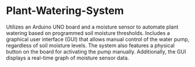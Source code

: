 # Plant-Watering-System

Utilizes an Arduino UNO board and a moisture sensor to automate plant watering based on programmed soil moisture thresholds. Includes a graphical user interface (GUI) that allows manual control of the water pump, regardless of soil moisture levels. The system also features a physical button on the board for activating the pump manually. Additionally, the GUI displays a real-time graph of moisture sensor data.
